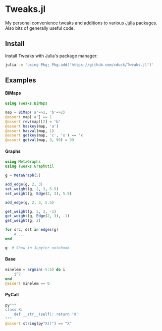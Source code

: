 # Tweaks.jl

My personal convenience tweaks and additions to various [Julia](https://julialang.org/) packages.
Also bits of generally useful code.


## Install

Install Tweaks with Julia's package manager:
```bash
julia -e 'using Pkg; Pkg.add("https://github.com/cduck/Tweaks.jl")'
```


## Examples

#### BiMaps
```julia
using Tweaks.BiMaps

map = BiMap('a'=>1, 'b'=>2)
@assert map['a'] == 1
@assert rev(map)[2] = 'b'
@assert haskey(map, 'a')
@assert hasval(map, 1)
@assert getkey(map, 'c', 'x') == 'x'
@assert getval(map, 3, 99) = 99
```

#### Graphs
```julia
using MetaGraphs
using Tweaks.GraphUtil

g = MetaGraph(5)

add_edge(g, 2, 3)
set_weight(g, 2, 3, 5.5)
set_weight(g, Edge(2, 3), 5.5)

add_edge(g, 2, 3, 5.5)

get_weight(g, 2, 3, -1)
get_weight(g, Edge(2, 3), -1)
get_weight(g, 2)

for src, dst in edges(g)
    # ...
end

g  # Show in Jupyter notebook
```

#### Base
```julia
minelem = argmin(-5:5) do i
    i^2
end
@assert minelem == 0
```

#### PyCall
```julia
py"""
class X:
    def __str__(self): return 'X'
"""
@assert string(py"X()") == "X"
```
